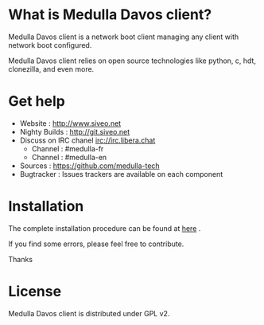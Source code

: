 # What is Medulla Davos client?
 
Medulla Davos client is a network boot client managing any client with network boot configured.

Medulla Davos client relies on open source technologies like python, c, hdt, clonezilla, and even more.

# Get help

* Website : <http://www.siveo.net>
* Nighty Builds : <http://git.siveo.net>
* Discuss on IRC chanel [irc://irc.libera.chat](https://web.libera.chat/)
  * Channel : #medulla-fr
  * Channel : #medulla-en
* Sources : <https://github.com/medulla-tech>
* Bugtracker : Issues trackers are available on each component


# Installation

The complete installation procedure can be found at [here](https://github.com/medulla-tech/integration/tree/main/ansible)
.

If you find some errors, please feel free to contribute.

Thanks

# License

Medulla Davos client is distributed under GPL v2. 
